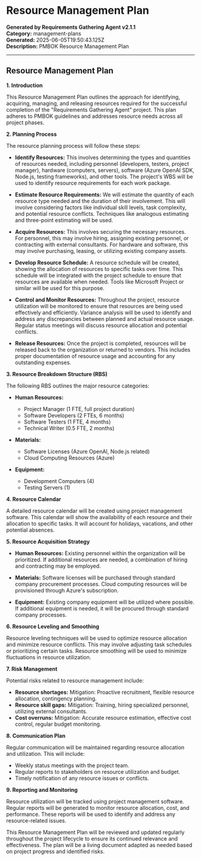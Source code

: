 # Resource Management Plan

**Generated by Requirements Gathering Agent v2.1.1**  
**Category:** management-plans  
**Generated:** 2025-06-05T19:50:43.125Z  
**Description:** PMBOK Resource Management Plan

---

## Resource Management Plan

**1. Introduction**

This Resource Management Plan outlines the approach for identifying, acquiring, managing, and releasing resources required for the successful completion of the "Requirements Gathering Agent" project.  This plan adheres to PMBOK guidelines and addresses resource needs across all project phases.

**2. Planning Process**

The resource planning process will follow these steps:

* **Identify Resources:**  This involves determining the types and quantities of resources needed, including personnel (developers, testers, project manager), hardware (computers, servers), software (Azure OpenAI SDK, Node.js, testing frameworks), and other tools.  The project's WBS will be used to identify resource requirements for each work package.

* **Estimate Resource Requirements:**  We will estimate the quantity of each resource type needed and the duration of their involvement.  This will involve considering factors like individual skill levels, task complexity, and potential resource conflicts.  Techniques like analogous estimating and three-point estimating will be used.

* **Acquire Resources:**  This involves securing the necessary resources.  For personnel, this may involve hiring, assigning existing personnel, or contracting with external consultants.  For hardware and software, this may involve purchasing, leasing, or utilizing existing company assets.

* **Develop Resource Schedule:**  A resource schedule will be created, showing the allocation of resources to specific tasks over time. This schedule will be integrated with the project schedule to ensure that resources are available when needed.  Tools like Microsoft Project or similar will be used for this purpose.

* **Control and Monitor Resources:**  Throughout the project, resource utilization will be monitored to ensure that resources are being used effectively and efficiently.  Variance analysis will be used to identify and address any discrepancies between planned and actual resource usage.  Regular status meetings will discuss resource allocation and potential conflicts.

* **Release Resources:**  Once the project is completed, resources will be released back to the organization or returned to vendors. This includes proper documentation of resource usage and accounting for any outstanding expenses.


**3. Resource Breakdown Structure (RBS)**

The following RBS outlines the major resource categories:

* **Human Resources:**
    * Project Manager (1 FTE, full project duration)
    * Software Developers (2 FTEs, 6 months)
    * Software Testers (1 FTE, 4 months)
    * Technical Writer (0.5 FTE, 2 months)

* **Materials:**
    * Software Licenses (Azure OpenAI, Node.js related)
    * Cloud Computing Resources (Azure)

* **Equipment:**
    * Development Computers (4)
    * Testing Servers (1)

**4. Resource Calendar**

A detailed resource calendar will be created using project management software.  This calendar will show the availability of each resource and their allocation to specific tasks.  It will account for holidays, vacations, and other potential absences.

**5. Resource Acquisition Strategy**

* **Human Resources:**  Existing personnel within the organization will be prioritized. If additional resources are needed, a combination of hiring and contracting may be employed.

* **Materials:**  Software licenses will be purchased through standard company procurement processes. Cloud computing resources will be provisioned through Azure's subscription.

* **Equipment:**  Existing company equipment will be utilized where possible.  If additional equipment is needed, it will be procured through standard company processes.

**6. Resource Leveling and Smoothing**

Resource leveling techniques will be used to optimize resource allocation and minimize resource conflicts.  This may involve adjusting task schedules or prioritizing certain tasks.  Resource smoothing will be used to minimize fluctuations in resource utilization.

**7. Risk Management**

Potential risks related to resource management include:

* **Resource shortages:**  Mitigation: Proactive recruitment, flexible resource allocation, contingency planning.
* **Resource skill gaps:**  Mitigation: Training, hiring specialized personnel, utilizing external consultants.
* **Cost overruns:**  Mitigation: Accurate resource estimation, effective cost control, regular budget monitoring.

**8. Communication Plan**

Regular communication will be maintained regarding resource allocation and utilization.  This will include:

* Weekly status meetings with the project team.
* Regular reports to stakeholders on resource utilization and budget.
* Timely notification of any resource issues or conflicts.


**9. Reporting and Monitoring**

Resource utilization will be tracked using project management software.  Regular reports will be generated to monitor resource allocation, cost, and performance.  These reports will be used to identify and address any resource-related issues.


This Resource Management Plan will be reviewed and updated regularly throughout the project lifecycle to ensure its continued relevance and effectiveness.  The plan will be a living document adapted as needed based on project progress and identified risks.
